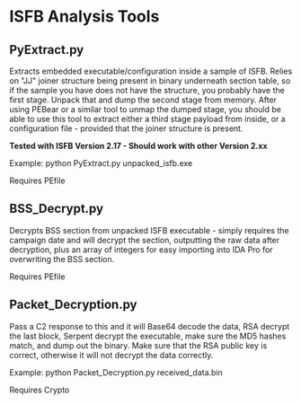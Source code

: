 # ISFB Analysis Tools

## PyExtract.py
Extracts embedded executable/configuration inside a sample of ISFB. Relies on "JJ" joiner structure being present in binary underneath section table, so if the sample you have does not have the structure, you probably have the first stage. Unpack that and dump the second stage from memory. After using PEBear or a similar tool to unmap the dumped stage, you should be able to use this tool to extract either a third stage payload from inside, or a configuration file - provided that the joiner structure is present.

**Tested with ISFB Version 2.17 - Should work with other Version 2.xx**

Example: python PyExtract.py unpacked_isfb.exe

Requires PEfile

## BSS_Decrypt.py
Decrypts BSS section from unpacked ISFB executable - simply requires the campaign date and will decrypt the section, outputting the raw data after decryption, plus an array of integers for easy importing into IDA Pro for overwriting the BSS section.

Requires PEfile

## Packet_Decryption.py
Pass a C2 response to this and it will Base64 decode the data, RSA decrypt the last block, Serpent decrypt the executable, make sure the MD5 hashes match, and dump out the binary. Make sure that the RSA public key is correct, otherwise it will not decrypt the data correctly.

Example: python Packet_Decryption.py received_data.bin

Requires Crypto
